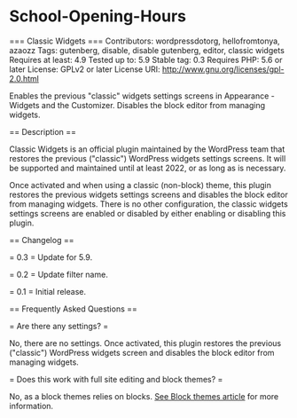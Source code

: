 # School-Opening-Hours
=== Classic Widgets ===
Contributors: wordpressdotorg, hellofromtonya, azaozz
Tags: gutenberg, disable, disable gutenberg, editor, classic widgets
Requires at least: 4.9
Tested up to: 5.9
Stable tag: 0.3
Requires PHP: 5.6 or later
License: GPLv2 or later
License URI: http://www.gnu.org/licenses/gpl-2.0.html

Enables the previous "classic" widgets settings screens in Appearance - Widgets and the Customizer. Disables the block editor from managing widgets.

== Description ==

Classic Widgets is an official plugin maintained by the WordPress team that restores the previous ("classic") WordPress widgets settings screens. It will be supported and maintained until at least 2022, or as long as is necessary.

Once activated and when using a classic (non-block) theme, this plugin restores the previous widgets settings screens and disables the block editor from managing widgets. There is no other configuration, the classic widgets settings screens are enabled or disabled by either enabling or disabling this plugin.

== Changelog ==

= 0.3 =
Update for 5.9.

= 0.2 =
Update filter name.

= 0.1 =
Initial release.

== Frequently Asked Questions ==

= Are there any settings? =

No, there are no settings. Once activated, this plugin restores the previous ("classic") WordPress widgets screen and disables the block editor from managing widgets.

= Does this work with full site editing and block themes? =

No, as a block themes relies on blocks. [See Block themes article](https://wordpress.org/support/article/block-themes/) for more information.

